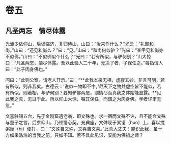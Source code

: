 # 卷五

##  凡圣两忘　情尽体露

光涌少依仰山，后谒临济，复归侍山，山曰：“汝来作什么？”光云：“礼觐和尚。”山曰：“还见和尚么？”曰：“见。”山曰：“和尚何似驴？”光曰：“某甲见和尚亦不似佛。”山曰：“不似佛似个什么？”光曰：“若有所似，与驴何别？”山大惊曰：“凡圣两忘，情尽体露。吾以此验人二十年，无决了者，子保任之。”每指谓人曰：“此子肉身佛也。”

问曰：“此则公案，请老人开示。”曰：“**此我本来无相，虚寂玄妙，非言可明，若有所似，则非我矣。古德云：‘说似一物即不中。’尽天下之物并虚空皆不能似，若有所似，则著相，与驴何别？要知驴佛两忘，则情尽而真我之体始能显露。**见此我之真，无过于此。所以仰山大惊，嘱其保任，而谓之为肉身佛。学者详审无忽。”

文喜驻锡五台，先于金刚窟遇老翁，即文殊也。求一宿而文殊不许，且不能会文殊与童子之言。后参仰山，乃顿悟心契。充典座，文殊现于粥镬（huo）上，喜以搅粥篦（bi）便打，曰：“文殊自文殊，文喜自文喜。”此真大丈夫！能识此我，虽十方如来浩浩的当我之前，只如不知。若不具此见识，安能为佛祖之师？
